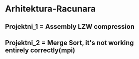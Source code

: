 # Arhitektura-Racunara

## Projektni_1 = Assembly LZW compression
## Projektni_2 = Merge Sort, it's not working entirely correctly(mpi)
